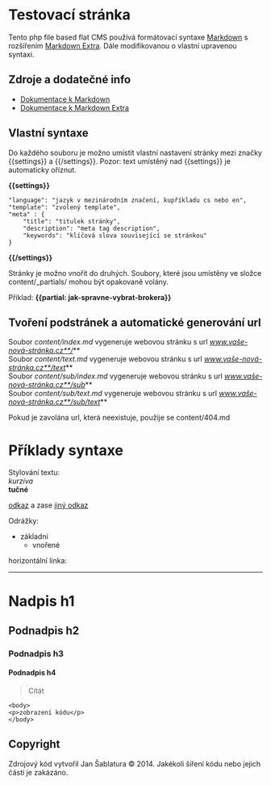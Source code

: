 
# Testovací stránka

Tento php file based flat CMS používá formátovací syntaxe [Markdown](http://en.wikipedia.org/wiki/Markdown) s rozšířením [Markdown Extra](http://en.wikipedia.org/wiki/Markdown_Extra). Dále modifikovanou o vlastní upravenou syntaxi.

## Zdroje a dodatečné info
 * [Dokumentace k Markdown](http://daringfireball.net/projects/markdown/syntax)
 * [Dokumentace k Markdown Extra](http://michelf.ca/projects/php-markdown/extra/)

## Vlastní syntaxe

Do každého souboru je možno umístit vlastní nastavení stránky mezi značky {​​&#8203;{settings}} a {​​&#8203;{/settings}}. Pozor: text umístěný nad {​​&#8203;{settings}} je automaticky oříznut.

**{​​&#8203;{settings}}**

	"language": "jazyk v mezinárodním značení, kupříkladu cs nebo en",  
	"template": "zvolený template",  
	"meta" : {  
		"title": "titulek stránky",  
		"description": "meta tag description",  
		"keywords": "klíčová slova související se stránkou"  
	}

**{​​&#8203;{/settings}}**  

Stránky je možno vnořit do druhých. Soubory, které jsou umístěny ve složce content/_partials/ mohou být opakovaně volány.

Příklad:
**{&#8203;{partial: jak-spravne-vybrat-brokera}}** 


## Tvoření podstránek a automatické generování url

Soubor *content/index.md* vygeneruje webovou stránku s url *www.vaše-nová-stránka.cz**/***  
Soubor *content/text.md* vygeneruje webovou stránku s url *www.vaše-nová-stránka.cz**/text***  
Soubor *content/sub/index.md* vygeneruje webovou stránku s url *www.vaše-nová-stránka.cz**/sub***  
Soubor *content/sub/text.md* vygeneruje webovou stránku s url *www.vaše-nová-stránka.cz**/sub/text***  

Pokud je zavolána url, která neexistuje, použije se content/404.md

# Příklady syntaxe

Stylování textu:  
*kurzíva*  
**tučné** 

[odkaz](#credits) a zase [jiný odkaz](http://www.google.com/)

Odrážky:  

 * základní
	* vnořené

horizontální linka:

---


# Nadpis h1
## Podnadpis h2
### Podnadpis h3
#### Podnadpis h4

> Citát

	<body>
	<p>zobrazení kódu</p>
	</body>


## Copyright

Zdrojový kód vytvořil Jan Šablatura &copy; 2014. Jakékoli šíření kódu nebo jejich částí je zakázáno.